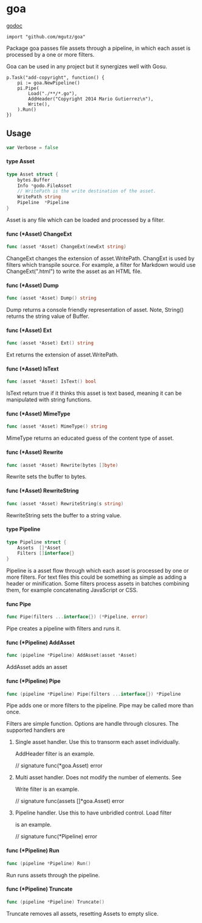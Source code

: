 # goa

[godoc](https://godoc.org/github.com/mgutz/str)

    import "github.com/mgutz/goa"

Package goa passes file assets through a pipeline, in which each asset is
processed by a one or more filters.

Goa can be used in any project but it synergizes well with Gosu.

    p.Task("add-copyright", function() {
        pi := goa.NewPipeline()
        pi.Pipe(
            Load("./**/*.go"),
            AddHeader("Copyright 2014 Mario Gutierrez\n"),
            Write(),
        ).Run()
    })

## Usage

```go
var Verbose = false
```

#### type Asset

```go
type Asset struct {
	bytes.Buffer
	Info *godo.FileAsset
	// WritePath is the write destination of the asset.
	WritePath string
	Pipeline  *Pipeline
}
```

Asset is any file which can be loaded and processed by a filter.

#### func (*Asset) ChangeExt

```go
func (asset *Asset) ChangeExt(newExt string)
```
ChangeExt changes the extension of asset.WritePath. ChangExt is used by filters
which transpile source. For example, a filter for Markdown would use
ChangeExt(".html") to write the asset as an HTML file.

#### func (*Asset) Dump

```go
func (asset *Asset) Dump() string
```
Dump returns a console friendly representation of asset. Note, String() returns
the string value of Buffer.

#### func (*Asset) Ext

```go
func (asset *Asset) Ext() string
```
Ext returns the extension of asset.WritePath.

#### func (*Asset) IsText

```go
func (asset *Asset) IsText() bool
```
IsText return true if it thinks this asset is text based, meaning it can be
manipulated with string functions.

#### func (*Asset) MimeType

```go
func (asset *Asset) MimeType() string
```
MimeType returns an educated guess of the content type of asset.

#### func (*Asset) Rewrite

```go
func (asset *Asset) Rewrite(bytes []byte)
```
Rewrite sets the buffer to bytes.

#### func (*Asset) RewriteString

```go
func (asset *Asset) RewriteString(s string)
```
RewriteString sets the buffer to a string value.

#### type Pipeline

```go
type Pipeline struct {
	Assets  []*Asset
	Filters []interface{}
}
```

Pipeline is a asset flow through which each asset is processed by one or more
filters. For text files this could be something as simple as adding a header or
minification. Some filters process assets in batches combining them, for example
concatenating JavaScript or CSS.

#### func  Pipe

```go
func Pipe(filters ...interface{}) (*Pipeline, error)
```
Pipe creates a pipeline with filters and runs it.

#### func (*Pipeline) AddAsset

```go
func (pipeline *Pipeline) AddAsset(asset *Asset)
```
AddAsset adds an asset

#### func (*Pipeline) Pipe

```go
func (pipeline *Pipeline) Pipe(filters ...interface{}) *Pipeline
```
Pipe adds one or more filters to the pipeline. Pipe may be called more than
once.

Filters are simple function. Options are handle through closures. The supported
handlers are

1. Single asset handler. Use this to transorm each asset individually.

    AddHeader filter is an example.

      // signature
      func(*goa.Asset) error

2. Multi asset handler. Does not modify the number of elements. See

    Write filter is an example.

      //  signature
      func(assets []*goa.Asset) error

3. Pipeline handler. Use this to have unbridled control. Load filter

    is an example.

      // signature
      func(*Pipeline) error

#### func (*Pipeline) Run

```go
func (pipeline *Pipeline) Run()
```
Run runs assets through the pipeline.

#### func (*Pipeline) Truncate

```go
func (pipeline *Pipeline) Truncate()
```
Truncate removes all assets, resetting Assets to empty slice.
